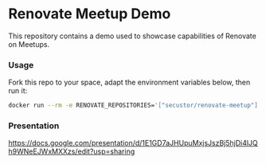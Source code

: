 # Renovate Meetup Demo
This repository contains a demo used to showcase capabilities of Renovate on Meetups.



### Usage
Fork this repo to your space, adapt the environment variables below, then run it: 
```bash
docker run --rm -e RENOVATE_REPOSITORIES='["secustor/renovate-meetup"]' RENOVATE_TOKEN="******" ghcr.io/renovatebot/renovate:38.57.3
```

### Presentation 

https://docs.google.com/presentation/d/1E1GD7aJHUpuMxjsJszBj5hjDi4lJQh9WNeEJWxMXXzs/edit?usp=sharing